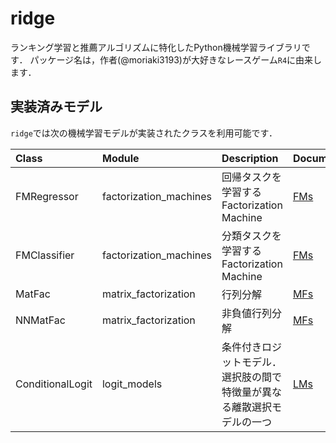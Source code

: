 # ridge
ランキング学習と推薦アルゴリズムに特化したPython機械学習ライブラリです．
パッケージ名は，作者(@moriaki3193)が大好きなレースゲーム`R4`に由来します．

## 実装済みモデル
`ridge`では次の機械学習モデルが実装されたクラスを利用可能です．

| Class | Module | Description | Document |
|:------|:-------|:------------|:---------|
| FMRegressor | factorization_machines | 回帰タスクを学習するFactorization Machine | [FMs](./docs/FactorizationMachines.md) |
| FMClassifier | factorization_machines | 分類タスクを学習するFactorization Machine | [FMs](./docs/FactorizationMachines.md) |
| MatFac | matrix_factorization | 行列分解 | [MFs](./docs/MatrixFactorization.md) |
| NNMatFac | matrix_factorization | 非負値行列分解 | [MFs](./docs/MatrixFactorization.md) |
| ConditionalLogit | logit_models | 条件付きロジットモデル．選択肢の間で特徴量が異なる離散選択モデルの一つ | [LMs](./docs/LogitModels.md) |